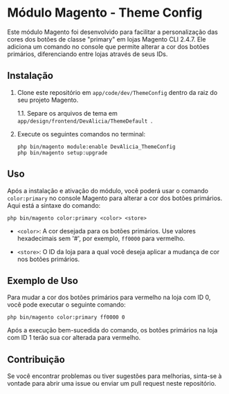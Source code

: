 # Módulo Magento - Theme Config

Este módulo Magento foi desenvolvido para facilitar a personalização das cores dos botões de classe "primary" em lojas Magento CLI 2.4.7. Ele adiciona um comando no console que permite alterar a cor dos botões primários, diferenciando entre lojas através de seus IDs.

## Instalação

1. Clone este repositório em `app/code/dev/ThemeConfig` dentro da raiz do seu projeto Magento.

 	1.1. Separe os arquivos de tema em `app/design/frontend/DevAlicia/ThemeDefault `.

2. Execute os seguintes comandos no terminal:
   ```
   php bin/magento module:enable DevAlicia_ThemeConfig
   php bin/magento setup:upgrade
   ```

## Uso

Após a instalação e ativação do módulo, você poderá usar o comando `color:primary` no console Magento para alterar a cor dos botões primários. Aqui está a sintaxe do comando:

```
php bin/magento color:primary <color> <store>
```

- `<color>`: A cor desejada para os botões primários. Use valores hexadecimais sem '#', por exemplo, `ff0000` para vermelho.

- `<store>`: O ID da loja para a qual você deseja aplicar a mudança de cor nos botões primários.

## Exemplo de Uso

Para mudar a cor dos botões primários para vermelho na loja com ID 0, você pode executar o seguinte comando:
```
php bin/magento color:primary ff0000 0
```

Após a execução bem-sucedida do comando, os botões primários na loja com ID 1 terão sua cor alterada para vermelho.

## Contribuição

Se você encontrar problemas ou tiver sugestões para melhorias, sinta-se à vontade para abrir uma issue ou enviar um pull request neste repositório.
